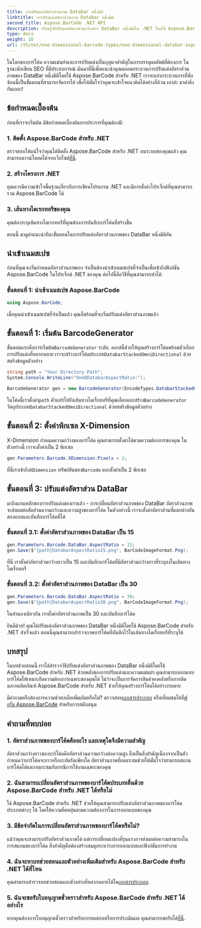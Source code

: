 ```yaml
---
title: การปรับแต่งอัตราส่วนภาพ Databar หนึ่งมิติ
linktitle: การปรับแต่งอัตราส่วนภาพ Databar หนึ่งมิติ
second_title: Aspose.BarCode .NET API
description: เรียนรู้วิธีปรับแต่งอัตราส่วนกว้างยาว DataBar หนึ่งมิติใน .NET โดยใช้ Aspose.BarCode เพิ่มความแม่นยำและการออกแบบบาร์โค้ด
type: docs
weight: 16
url: /th/net/one-dimensional-barcode-types/one-dimensional-databar-aspect-ratio-customization/
---
```


ในโลกของบาร์โค้ด ความแม่นยำและการปรับแต่งเป็นกุญแจสำคัญในการบรรลุผลลัพธ์ที่ต้องการ ในฐานะนักเขียน SEO ที่มีประสบการณ์ ฉันมาที่นี่เพื่อแนะนำคุณตลอดกระบวนการปรับแต่งอัตราส่วนภาพของ DataBar หนึ่งมิติโดยใช้ Aspose.BarCode สำหรับ .NET เราจะแบ่งกระบวนการที่ซับซ้อนนี้เป็นขั้นตอนที่สามารถจัดการได้ เพื่อให้มั่นใจว่าคุณจะเข้าใจแนวคิดได้อย่างถี่ถ้วน เอาล่ะ มาดำดิ่งกันเถอะ!

## ข้อกำหนดเบื้องต้น

ก่อนที่เราจะเริ่มต้น มีข้อกำหนดเบื้องต้นบางประการที่คุณต้องมี:

### 1. ติดตั้ง Aspose.BarCode สำหรับ .NET

 ตรวจสอบให้แน่ใจว่าคุณได้ติดตั้ง Aspose.BarCode สำหรับ .NET บนระบบของคุณแล้ว คุณสามารถดาวน์โหลดได้จากเว็บไซต์[ที่นี่](https://releases.aspose.com/barcode/net/).

### 2. สร้างโครงการ .NET

คุณควรมีความเข้าใจพื้นฐานเกี่ยวกับการเขียนโปรแกรม .NET และมีการตั้งค่าโปรเจ็กต์ที่คุณสามารถรวม Aspose.BarCode ได้

### 3. เส้นทางไดเรกทอรีของคุณ

คุณต้องระบุเส้นทางไดเรกทอรีที่คุณต้องการบันทึกบาร์โค้ดที่สร้างขึ้น

ตอนนี้ มาดูคำแนะนำทีละขั้นตอนในการปรับแต่งอัตราส่วนภาพของ DataBar หนึ่งมิติกัน

## นำเข้าเนมสเปซ

ก่อนที่คุณจะเริ่มกำหนดอัตราส่วนภาพเอง จำเป็นต้องนำเข้าเนมสเปซที่จำเป็นเพื่อเข้าถึงฟังก์ชัน Aspose.BarCode ในโปรเจ็กต์ .NET ของคุณ ต่อไปนี้คือวิธีที่คุณสามารถทำได้:

### ขั้นตอนที่ 1: นำเข้าเนมสเปซ Aspose.BarCode

```csharp
using Aspose.BarCode;
```

เมื่อคุณนำเข้าเนมสเปซที่จำเป็นแล้ว คุณก็พร้อมที่จะเริ่มปรับแต่งอัตราส่วนภาพแล้ว

## ขั้นตอนที่ 1: เริ่มต้น BarcodeGenerator

 ขั้นตอนแรกคือการเริ่มต้น`BarcodeGenerator` ระดับ. คลาสนี้ช่วยให้คุณสร้างบาร์โค้ดพร้อมตัวเลือกการปรับแต่งที่หลากหลาย เราจะสร้างบาร์โค้ดประเภท`DatabarStackedOmniDirectional` ด้วยสตริงข้อมูลตัวอย่าง

```csharp
string path = "Your Directory Path";
System.Console.WriteLine("OneDDatabarAspectRatio:");

BarcodeGenerator gen = new BarcodeGenerator(EncodeTypes.DatabarStackedOmniDirectional, "(01)12345678901231");
```

 ในโค้ดนี้เราตั้งค่า`path` ตัวแปรไปยังเส้นทางไดเร็กทอรีที่คุณเลือกและสร้าง`BarcodeGenerator` วัตถุประเภท`DatabarStackedOmniDirectional` ด้วยสตริงข้อมูลตัวอย่าง

## ขั้นตอนที่ 2: ตั้งค่าพิกเซล X-Dimension

X-Dimension กำหนดความกว้างของบาร์โค้ด คุณสามารถตั้งค่าได้ตามความต้องการของคุณ ในตัวอย่างนี้ เราจะตั้งค่าเป็น 2 พิกเซล

```csharp
gen.Parameters.Barcode.XDimension.Pixels = 2;
```

 ที่นี่เราเข้าถึง`XDimension` ทรัพย์สินของ`Barcode` และตั้งค่าเป็น 2 พิกเซล

## ขั้นตอนที่ 3: ปรับแต่งอัตราส่วน DataBar

มาถึงแกนหลักของการปรับแต่งของเราแล้ว - การเปลี่ยนอัตราส่วนภาพของ DataBar อัตราส่วนภาพจะส่งผลต่อสัดส่วนความกว้างและความสูงของบาร์โค้ด ในตัวอย่างนี้ เราจะตั้งค่าอัตราส่วนที่แตกต่างกันสองแบบและบันทึกบาร์โค้ดที่ได้

### ขั้นตอนที่ 3.1: ตั้งค่าอัตราส่วนภาพของ DataBar เป็น 15

```csharp
gen.Parameters.Barcode.DataBar.AspectRatio = 15;
gen.Save($"{path}DatabarAspectRatio15.png", BarCodeImageFormat.Png);
```

ที่นี่ เราตั้งค่าอัตราส่วนกว้างยาวเป็น 15 และบันทึกบาร์โค้ดที่มีอัตราส่วนกว้างยาวที่ระบุลงในเส้นทางไดเร็กทอรี

### ขั้นตอนที่ 3.2: ตั้งค่าอัตราส่วนภาพของ DataBar เป็น 30

```csharp
gen.Parameters.Barcode.DataBar.AspectRatio = 30;
gen.Save($"{path}DatabarAspectRatio30.png", BarCodeImageFormat.Png);
```

ในทำนองเดียวกัน เราตั้งค่าอัตราส่วนภาพเป็น 30 และบันทึกบาร์โค้ด

ยินดีด้วย! คุณได้ปรับแต่งอัตราส่วนภาพของ DataBar หนึ่งมิติโดยใช้ Aspose.BarCode สำหรับ .NET สำเร็จแล้ว ตอนนี้คุณสามารถสำรวจภาพบาร์โค้ดที่บันทึกไว้ในเส้นทางไดเร็กทอรีที่ระบุได้

## บทสรุป

ในบทช่วยสอนนี้ เราได้สำรวจวิธีปรับแต่งอัตราส่วนภาพของ DataBar หนึ่งมิติโดยใช้ Aspose.BarCode สำหรับ .NET ด้วยพลังของการปรับแต่งและความแม่นยำ คุณสามารถออกแบบบาร์โค้ดให้เหมาะกับความต้องการเฉพาะของคุณได้ ไม่ว่าจะเป็นการจัดการสินค้าคงคลังหรือการติดฉลากผลิตภัณฑ์ Aspose.BarCode สำหรับ .NET ช่วยให้คุณสร้างบาร์โค้ดได้อย่างง่ายดาย

 มีคำถามหรือต้องการความช่วยเหลือเพิ่มเติมหรือไม่? ตรวจสอบ[เอกสารประกอบ](https://reference.aspose.com/barcode/net/) หรือเยี่ยมชมได้ที่[ฟอรั่ม Aspose.BarCode](https://forum.aspose.com/c/barcode/13) สำหรับการสนับสนุน

## คำถามที่พบบ่อย

### 1. อัตราส่วนภาพของบาร์โค้ดคืออะไร และเหตุใดจึงมีความสำคัญ

อัตราส่วนกว้างยาวของบาร์โค้ดคืออัตราส่วนความกว้างต่อความสูง ถือเป็นสิ่งสำคัญเนื่องจากเป็นตัวกำหนดว่าบาร์โค้ดจะยาวหรือกะทัดรัดเพียงใด อัตราส่วนภาพที่เหมาะสมช่วยให้มั่นใจว่าสามารถสแกนบาร์โค้ดได้และเหมาะสมกับกรณีการใช้งานเฉพาะของคุณ

### 2. ฉันสามารถเปลี่ยนอัตราส่วนภาพของบาร์โค้ดประเภทอื่นด้วย Aspose.BarCode สำหรับ .NET ได้หรือไม่

ใช่ Aspose.BarCode สำหรับ .NET ช่วยให้คุณสามารถปรับแต่งอัตราส่วนภาพของบาร์โค้ดประเภทต่างๆ ได้ โดยให้ความยืดหยุ่นตามความต้องการในการออกแบบของคุณ

### 3. มีข้อจำกัดในการเปลี่ยนอัตราส่วนภาพของบาร์โค้ดหรือไม่?

แม้ว่าคุณจะสามารถปรับอัตราส่วนภาพได้ แต่การเปลี่ยนแปลงที่รุนแรงอาจส่งผลต่อความสามารถในการสแกนของบาร์โค้ด สิ่งสำคัญคือต้องสร้างสมดุลระหว่างการออกแบบและฟังก์ชันการทำงาน

### 4. ฉันจะหาบทช่วยสอนและตัวอย่างเพิ่มเติมสำหรับ Aspose.BarCode สำหรับ .NET ได้ที่ไหน

 คุณสามารถสำรวจบทช่วยสอนและตัวอย่างที่หลากหลายได้ใน[เอกสารประกอบ](https://reference.aspose.com/barcode/net/).

### 5. ฉันจะขอรับใบอนุญาตชั่วคราวสำหรับ Aspose.BarCode สำหรับ .NET ได้อย่างไร

 หากคุณต้องการใบอนุญาตชั่วคราวสำหรับการทดสอบหรือการประเมินผล คุณสามารถขอรับได้[ที่นี่](https://purchase.aspose.com/temporary-license/).


